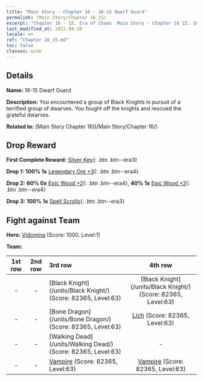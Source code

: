```yaml
---
title: "Main Story - Chapter 16 - 16-15 Dwarf Guard"
permalink: /Main Story/Chapter 16_15/
excerpt: "Chapter 16 - 15. Era of Chaos  Main Story - Chapter 16_15. 16-15 Dwarf Guard"
last_modified_at: 2021-04-28
locale: en
ref: "Chapter 16_15.md"
toc: false
classes: wide
---
```


## Details

 **Name:** 16-15 Dwarf Guard

 **Description:** You encountered a group of Black Knights in pursuit of a terrified group of dwarves. You fought off the knights and rescued the grateful dwarves.

 **Related to:** [Main Story Chapter 16](/Main Story/Chapter 16/)

## Drop Reward

 **First Complete Reward:** [Silver Key](/Items/con_693/){: .btn .btn--era3}

 **Drop 1:** **100% 1x** [Legendary Ore +3](/Items/mat_54/){: .btn .btn--era4}

 **Drop 2:** **60% 0x** [Epic Wood +2](/Items/mat_48/){: .btn .btn--era4}, **40% 1x** [Epic Wood +2](/Items/mat_48/){: .btn .btn--era4}

 **Drop 3:** **100% 1x** [Spell Scrolls](/Items/con_694/){: .btn .btn--era3}


## Fight against Team
 **Hero:** [Vidomina](/heroes/Vidomina/) (Score: 1000, Level:1)

 **Team:**


  | 1st row | 2nd row | 3rd row | 4th row |
  |:----:|:----:|:----|:----:|
  | - | - | [Black Knight](/units/Black Knight/) (Score: 82365, Level:63)  | [Black Knight](/units/Black Knight/) (Score: 82365, Level:63)  |
  | - | - | [Bone Dragon](/units/Bone Dragon/) (Score: 82365, Level:63)  | [Lich](/units/Lich/) (Score: 82365, Level:63)  |
  | - | - | [Walking Dead](/units/Walking Dead/) (Score: 82365, Level:63)  | - |
  | - | - | [Vampire](/units/Vampire/) (Score: 82365, Level:63)  | [Vampire](/units/Vampire/) (Score: 82365, Level:63)  |


